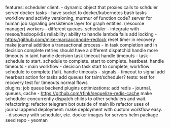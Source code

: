 features:
	scheduler client. - dynamic object that proxies calls to schduler server
	docker tasks - have socket to docker/kubernetes
	bash tasks
	workflow and activity versioning, murmur of function code? 
	server for human job signaling
	persistence layer for graph entities. (resource manager)
	workers - different queues.
	scheduler - integrate with mesos/hadoop/k8s
reliability:
	ability to handle lambda fails
	add locking - https://github.com/mike-marcacci/node-redlock
	reset timer in recovery
	make journal addition a transactional process - in task completion and in decision complete
	retries should have a different dispatchid
	handle more timeouts in taint
	handle decision task timeout
	handle timeouts - task - schedule to start. schedule to complete. start to complete. heatbeat.
	handle timeouts - main workflow - decision task start to complete, workflow schedule to complete (fail).
	handle timeouts - signals - timeout to signal
	add hearbeat action for tasks
	add queues for taint/scheduler?
tests:
	test for recovery
	test for timeouts
	normal flows	
plugins:
	job queue backend plugins
optimizations:
	add redis - journal, queues, cache - https://github.com/rfink/sequelize-redis-cache
	make scheduler concurrently dispatch childs to other schdulers and wait.
refactoring:
	refactor telegram bot outside of main lib
	refactor uses of journal.append
deployment:
	make deployment with custom workflow easy. - discovery with scheduler, etc.
	docker images for servers
	helm package
	seed repo - yeoman
	
	
